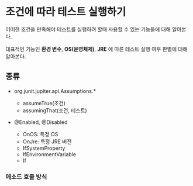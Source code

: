 # 조건에 따라 테스트 실행하기
어떠한 조건을 만족해야 테스트를 실행하려 할때 사용할 수 있는 기능들에 대해 알아본다.

대표적인 기능인 **환경 변수**, **OS(운영체제)**, **JRE** 에 따른 테스트 실행 여부 판별에 대해 알아본다.

## 종류
- org.junit.jupiter.api.Assumptions.*
	- assumeTrue(조건)
	- assumingThat(조건, 테스트)

- @Enabled, @Disabled
	- OnOS: 특정 OS
	- OnJre: 특정 JRE 버전
	- IfSystemProperty
	- IfEnvironmentVariable
	- If

### 메소드 호출 방식
